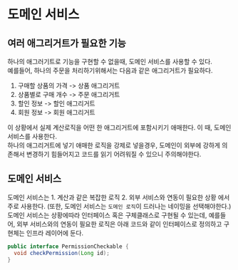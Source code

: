 # 도메인 서비스

## 여러 애그리거트가 필요한 기능
하나의 애그러기트로 기능을 구현할 수 없을때, 도메인 서비스를 사용할 수 있다.   
예를들어, 하나의 주문을 처리하기위해서는 다음과 같은 애그리거트가 필요하다.

1. 구매할 상품의 가격 -> 상품 애그리거트
2. 상품별로 구매 개수 -> 주문 애그리거트
3. 할인 정보 -> 할인 애그리거트
4. 회원 정보 -> 회원 애그리거트
   
이 상황에서 실제 계산로직을 어떤 한 애그리거트에 포함시키기 애매한다. 이 때, 도메인 서비스를 사용한다.   
하나의 애그리거트에 넣기 애매한 로직을 강제로 넣을경우, 도메인이 외부에 강하게 의존해서 변경하기 힘들어지고 코드를 읽기 어려워질 수 있으니 주의해야한다.   

## 도메인 서비스
도메인 서비스는 1. 계산과 같은 복잡한 로직 2. 외부 서비스와 연동이 필요한 상황 에서 주로 사용한다. (또한, 도메인 서비스는 `도메인 로직`이 드러나는 네이밍을 선택해야한다.)   
도메인 서비스는 상황에따라 인터페이스 혹은 구체클래스로 구현될 수 있는데, 예를들어, 외부 서비스와의 연동이 필요한 로직은 아래 코드와 같이 인터페이스로 정의하고 구현체는 인프라 레이어에 둔다.

``` java
public interface PermissionCheckable {
  void checkPermission(Long id);
}
```



